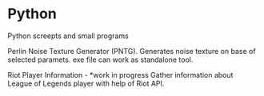 # Python
Python screepts and small programs


Perlin Noise Texture Generator (PNTG).
   Generates noise texture on base of selected paramets. exe file can work as standalone tool.

Riot Player Information - *work in progress
	Gather information about League of Legends player with help of Riot API.
